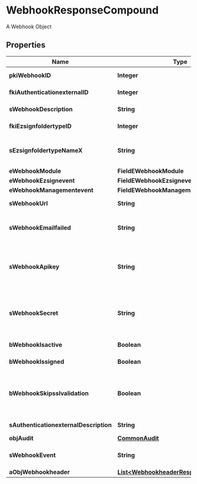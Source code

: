 

# WebhookResponseCompound

A Webhook Object

## Properties

| Name | Type | Description | Notes |
|------------ | ------------- | ------------- | -------------|
|**pkiWebhookID** | **Integer** | The unique ID of the Webhook |  |
|**fkiAuthenticationexternalID** | **Integer** | The unique ID of the Authenticationexternal |  [optional] |
|**sWebhookDescription** | **String** | The description of the Webhook |  |
|**fkiEzsignfoldertypeID** | **Integer** | The unique ID of the Ezsignfoldertype. |  [optional] |
|**sEzsignfoldertypeNameX** | **String** | The name of the Ezsignfoldertype in the language of the requester |  [optional] |
|**eWebhookModule** | **FieldEWebhookModule** |  |  |
|**eWebhookEzsignevent** | **FieldEWebhookEzsignevent** |  |  [optional] |
|**eWebhookManagementevent** | **FieldEWebhookManagementevent** |  |  [optional] |
|**sWebhookUrl** | **String** | The URL of the Webhook callback |  |
|**sWebhookEmailfailed** | **String** | The email that will receive the Webhook in case all attempts fail |  |
|**sWebhookApikey** | **String** | The Apikey for the Webhook.  This will be hidden if we are not creating or regenerating the Apikey. |  [optional] |
|**sWebhookSecret** | **String** | The Secret for the Webhook.  This will be hidden if we are not creating or regenerating the Apikey. |  [optional] |
|**bWebhookIsactive** | **Boolean** | Whether the Webhook is active or not |  |
|**bWebhookIssigned** | **Boolean** | Whether the requests will be signed or not |  |
|**bWebhookSkipsslvalidation** | **Boolean** | Wheter the server&#39;s SSL certificate should be validated or not. Not recommended to skip for production use |  |
|**sAuthenticationexternalDescription** | **String** | The description of the Authenticationexternal |  [optional] |
|**objAudit** | [**CommonAudit**](CommonAudit.md) |  |  |
|**sWebhookEvent** | **String** | The concatenated string to describe the Webhook event |  [optional] |
|**aObjWebhookheader** | [**List&lt;WebhookheaderResponseCompound&gt;**](WebhookheaderResponseCompound.md) |  |  [optional] |



